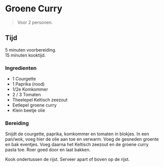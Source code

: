 # Groene Curry
> Voor 2 personen.

## Tijd
5 minuten voorbereiding.<br>
15 minuten kooktijd.


### Ingredienten
- 1 Courgette
- 1 Paprika (rood)
- 1/2e Komkommer
- 2 / 3 Tomaten
- Theelepel Keltisch zeezout
- Eetlepel groene curry
- Klein beetje olie


### Bereiding
Snijdt de courgette, paprika, komkommer en tomaten in blokjes. In een pan/wok, voeg hier de olie
aan toe en verwarm. Voeg de gesneden groente en bak eventjes. Voeg daarna het Keltisch zeezout en
de groene curry pasta toe. Roer goed door en laat bakken.


Kook ondertussen de rijst. Serveer apart of boven op de rijst.
